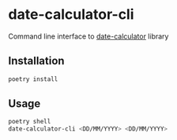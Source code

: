 # date-calculator-cli
Command line interface to [date-calculator](https://github.com/vorticity/date-calculator) library

## Installation
```bash
poetry install
```

## Usage

```bash
poetry shell
date-calculator-cli <DD/MM/YYYY> <DD/MM/YYYY>
```
